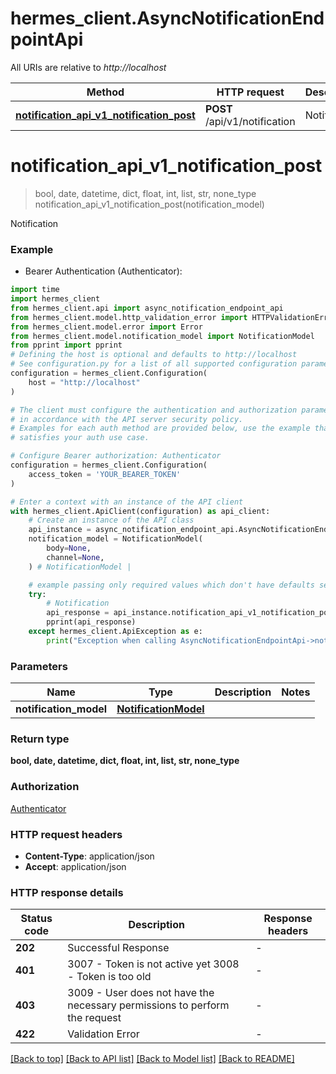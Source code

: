 # hermes_client.AsyncNotificationEndpointApi

All URIs are relative to *http://localhost*

Method | HTTP request | Description
------------- | ------------- | -------------
[**notification_api_v1_notification_post**](AsyncNotificationEndpointApi.md#notification_api_v1_notification_post) | **POST** /api/v1/notification | Notification


# **notification_api_v1_notification_post**
> bool, date, datetime, dict, float, int, list, str, none_type notification_api_v1_notification_post(notification_model)

Notification

### Example

* Bearer Authentication (Authenticator):

```python
import time
import hermes_client
from hermes_client.api import async_notification_endpoint_api
from hermes_client.model.http_validation_error import HTTPValidationError
from hermes_client.model.error import Error
from hermes_client.model.notification_model import NotificationModel
from pprint import pprint
# Defining the host is optional and defaults to http://localhost
# See configuration.py for a list of all supported configuration parameters.
configuration = hermes_client.Configuration(
    host = "http://localhost"
)

# The client must configure the authentication and authorization parameters
# in accordance with the API server security policy.
# Examples for each auth method are provided below, use the example that
# satisfies your auth use case.

# Configure Bearer authorization: Authenticator
configuration = hermes_client.Configuration(
    access_token = 'YOUR_BEARER_TOKEN'
)

# Enter a context with an instance of the API client
with hermes_client.ApiClient(configuration) as api_client:
    # Create an instance of the API class
    api_instance = async_notification_endpoint_api.AsyncNotificationEndpointApi(api_client)
    notification_model = NotificationModel(
        body=None,
        channel=None,
    ) # NotificationModel | 

    # example passing only required values which don't have defaults set
    try:
        # Notification
        api_response = api_instance.notification_api_v1_notification_post(notification_model)
        pprint(api_response)
    except hermes_client.ApiException as e:
        print("Exception when calling AsyncNotificationEndpointApi->notification_api_v1_notification_post: %s\n" % e)
```


### Parameters

Name | Type | Description  | Notes
------------- | ------------- | ------------- | -------------
 **notification_model** | [**NotificationModel**](NotificationModel.md)|  |

### Return type

**bool, date, datetime, dict, float, int, list, str, none_type**

### Authorization

[Authenticator](../README.md#Authenticator)

### HTTP request headers

 - **Content-Type**: application/json
 - **Accept**: application/json


### HTTP response details

| Status code | Description | Response headers |
|-------------|-------------|------------------|
**202** | Successful Response |  -  |
**401** | 3007 - Token is not active yet  3008 - Token is too old |  -  |
**403** | 3009 - User does not have the necessary permissions to perform the request |  -  |
**422** | Validation Error |  -  |

[[Back to top]](#) [[Back to API list]](../README.md#documentation-for-api-endpoints) [[Back to Model list]](../README.md#documentation-for-models) [[Back to README]](../README.md)

